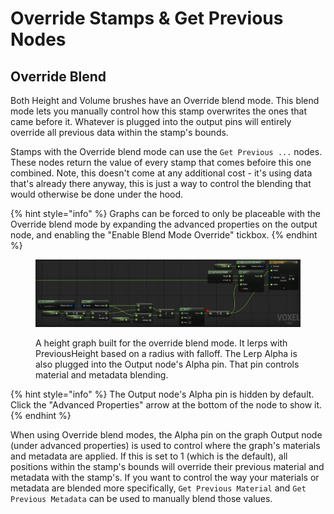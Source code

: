 # Override Stamps & Get Previous Nodes

## Override Blend

Both Height and Volume brushes have an Override blend mode. This blend mode lets you manually control how this stamp overwrites the ones that came before it. Whatever is plugged into the output pins will entirely override all previous data within the stamp's bounds.

Stamps with the Override blend mode can use the `Get Previous ...` nodes. These nodes return the value of every stamp that comes befoire this one combined. Note, this doesn't come at any additional cost - it's using data that's already there anyway, this is just a way to control the blending that would otherwise be done under the hood.

{% hint style="info" %}
Graphs can be forced to only be placeable with the Override blend mode by expanding the advanced properties on the output node, and enabling the "Enable Blend Mode Override" tickbox.
{% endhint %}



<figure><img src="../../../.gitbook/assets/image (247).png" alt=""><figcaption><p>A height graph built for the override blend mode. It lerps with PreviousHeight based on a radius with falloff. The Lerp Alpha is also plugged into the Output node's Alpha pin. That pin controls material and metadata blending.</p></figcaption></figure>

{% hint style="info" %}
The Output node's Alpha pin is hidden by default. Click the "Advanced Properties" arrow at the bottom of the node to show it.
{% endhint %}

When using Override blend modes, the Alpha pin on the graph Output node (under advanced properties) is used to control where the graph's materials and metadata are applied. If this is set to 1 (which is the default), all positions within the stamp's bounds will override their previous material and metadata with the stamp's. If you want to control the way your materials or metadata are blended more specifically, `Get Previous Material` and `Get Previous Metadata` can be used to manually blend those values.&#x20;

